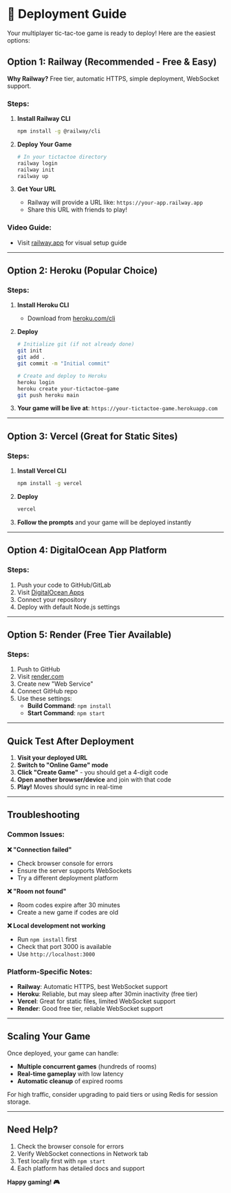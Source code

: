 # 🚀 Deployment Guide

Your multiplayer tic-tac-toe game is ready to deploy! Here are the easiest options:

## Option 1: Railway (Recommended - Free & Easy)

**Why Railway?** Free tier, automatic HTTPS, simple deployment, WebSocket support.

### Steps:
1. **Install Railway CLI**
   ```bash
   npm install -g @railway/cli
   ```

2. **Deploy Your Game**
   ```bash
   # In your tictactoe directory
   railway login
   railway init
   railway up
   ```

3. **Get Your URL**
   - Railway will provide a URL like: `https://your-app.railway.app`
   - Share this URL with friends to play!

### Video Guide: 
- Visit [railway.app](https://railway.app) for visual setup guide

---

## Option 2: Heroku (Popular Choice)

### Steps:
1. **Install Heroku CLI**
   - Download from [heroku.com/cli](https://devcenter.heroku.com/articles/heroku-cli)

2. **Deploy**
   ```bash
   # Initialize git (if not already done)
   git init
   git add .
   git commit -m "Initial commit"
   
   # Create and deploy to Heroku
   heroku login
   heroku create your-tictactoe-game
   git push heroku main
   ```

3. **Your game will be live at**: `https://your-tictactoe-game.herokuapp.com`

---

## Option 3: Vercel (Great for Static Sites)

### Steps:
1. **Install Vercel CLI**
   ```bash
   npm install -g vercel
   ```

2. **Deploy**
   ```bash
   vercel
   ```

3. **Follow the prompts** and your game will be deployed instantly

---

## Option 4: DigitalOcean App Platform

### Steps:
1. Push your code to GitHub/GitLab
2. Visit [DigitalOcean Apps](https://cloud.digitalocean.com/apps)
3. Connect your repository
4. Deploy with default Node.js settings

---

## Option 5: Render (Free Tier Available)

### Steps:
1. Push to GitHub
2. Visit [render.com](https://render.com)
3. Create new "Web Service"
4. Connect GitHub repo
5. Use these settings:
   - **Build Command**: `npm install`
   - **Start Command**: `npm start`

---

## Quick Test After Deployment

1. **Visit your deployed URL**
2. **Switch to "Online Game" mode**
3. **Click "Create Game"** - you should get a 4-digit code
4. **Open another browser/device** and join with that code
5. **Play!** Moves should sync in real-time

---

## Troubleshooting

### Common Issues:

**❌ "Connection failed"**
- Check browser console for errors
- Ensure the server supports WebSockets
- Try a different deployment platform

**❌ "Room not found"**
- Room codes expire after 30 minutes
- Create a new game if codes are old

**❌ Local development not working**
- Run `npm install` first
- Check that port 3000 is available
- Use `http://localhost:3000`

### Platform-Specific Notes:

- **Railway**: Automatic HTTPS, best WebSocket support
- **Heroku**: Reliable, but may sleep after 30min inactivity (free tier)
- **Vercel**: Great for static files, limited WebSocket support
- **Render**: Good free tier, reliable WebSocket support

---

## Scaling Your Game

Once deployed, your game can handle:
- **Multiple concurrent games** (hundreds of rooms)
- **Real-time gameplay** with low latency
- **Automatic cleanup** of expired rooms

For high traffic, consider upgrading to paid tiers or using Redis for session storage.

---

## Need Help?

1. Check the browser console for errors
2. Verify WebSocket connections in Network tab
3. Test locally first with `npm start`
4. Each platform has detailed docs and support

**Happy gaming! 🎮**